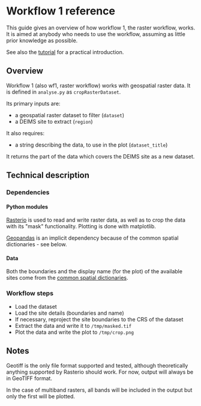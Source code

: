 # Workflow 1 reference
This guide gives an overview of how workflow 1, the raster workflow, works.
It is aimed at anybody who needs to use the workflow, assuming as little prior knowledge as possible.

See also the [tutorial](../tutorials/user-introduction.md) for a practical introduction.

## Overview
Workflow 1 (also wf1, raster workflow) works with geospatial raster data.
It is defined in `analyse.py` as `cropRasterDataset`.

Its primary inputs are:
- a geospatial raster dataset to filter (`dataset`)
- a DEIMS site to extract (`region`)

It also requires:
- a string describing the data, to use in the plot (`dataset_title`)

It returns the part of the data which covers the DEIMS site as a new dataset.

## Technical description
### Dependencies
#### Python modules
[Rasterio](https://rasterio.readthedocs.io/en/stable/) is used to read and write raster data, as well as to crop the data with its "mask" functionality.
Plotting is done with matplotlib.

[Geopandas](https://geopandas.org/en/stable/) is an implicit dependency because of the common spatial dictionaries - see below.

#### Data
Both the boundaries and the display name (for the plot) of the available sites come from the [common spatial dictionaries](./global-data.md).

### Workflow steps
- Load the dataset
- Load the site details (boundaries and name)
- If necessary, reproject the site boundaries to the CRS of the dataset
- Extract the data and write it to `/tmp/masked.tif`
- Plot the data and write the plot to `/tmp/crop.png`

## Notes
Geotiff is the only file format supported and tested, although theoretically anything supported by Rasterio should work.
For now, output will always be in GeoTIFF format.

In the case of multiband rasters, all bands will be included in the output but only the first will be plotted.
